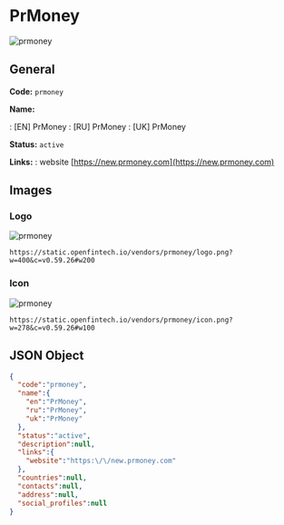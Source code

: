 
# PrMoney 
![prmoney](https://static.openfintech.io/vendors/prmoney/logo.png?w=400&c=v0.59.26#w200)  

## General 
 
**Code:** `prmoney` 
 
**Name:** 
 
:	[EN] PrMoney 
:	[RU] PrMoney 
:	[UK] PrMoney 
 
**Status:** `active` 
 
**Links:** 
: website [https://new.prmoney.com](https://new.prmoney.com) 
 

## Images 

### Logo 
 
![prmoney](https://static.openfintech.io/vendors/prmoney/logo.png?w=400&c=v0.59.26#w200)  

```
https://static.openfintech.io/vendors/prmoney/logo.png?w=400&c=v0.59.26#w200
```  

### Icon 
 
![prmoney](https://static.openfintech.io/vendors/prmoney/icon.png?w=278&c=v0.59.26#w100)  

```
https://static.openfintech.io/vendors/prmoney/icon.png?w=278&c=v0.59.26#w100
```  

## JSON Object 

```json
{
  "code":"prmoney",
  "name":{
    "en":"PrMoney",
    "ru":"PrMoney",
    "uk":"PrMoney"
  },
  "status":"active",
  "description":null,
  "links":{
    "website":"https:\/\/new.prmoney.com"
  },
  "countries":null,
  "contacts":null,
  "address":null,
  "social_profiles":null
}
```  
